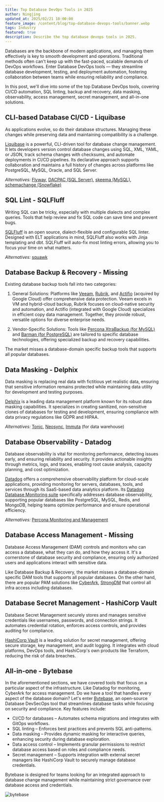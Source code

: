 ```yaml
---
title: Top Database DevOps Tools in 2025
author: Ningjing
updated_at: 2025/02/21 18:00:00
feature_image: /content/blog/top-database-devops-tools/banner.webp
tags: Industry
featured: true
description: Describe the top database devops tools in 2025.
---
```


Databases are the backbone of modern applications, and managing them effectively is key to smooth development and operations. Traditional methods often can't keep up with the fast-paced, scalable demands of DevOps workflows. Enter Database DevOps tools — they streamline database development, testing, and deployment automation, fostering collaboration between teams while ensuring reliability and compliance.

In this post, we'll dive into some of the top Database DevOps tools, covering CI/CD automation, SQL linting, backup and recovery, data masking, observability, access management, secret management, and all-in-one solutions.

## CLI-based Database CI/CD - Liquibase

As applications evolve, so do their database structures. Managing these changes while preserving data and maintaining compatibility is a challenge.

[Liquibase](https://www.liquibase.com/) is a powerful, CLI-driven tool for database change management. It lets developers version control database changes using SQL, XML, YAML, or JSON, track schema changes with checksums, and automate deployments in CI/CD pipelines. Its declarative approach supports collaboration and maintains a full history of changes across platforms like PostgreSQL, MySQL, Oracle, and SQL Server.

_Alternatives:_ [Flyway](https://flywaydb.org/), [DACPAC (SQL Server)](https://learn.microsoft.com/en-us/sql/relational-databases/data-tier-applications/data-tier-application-overview?view=sql-server-ver16), [skeema (MySQL)](https://www.skeema.io/), [schemachange (Snowflake)](https://www.schemachange.com/)

## SQL Lint - SQLFluff

Writing SQL can be tricky, especially with multiple dialects and complex queries. Tools that help review and fix SQL code can save time and prevent bugs.

[SQLFluff](https://www.sqlfluff.com/) is an open source, dialect-flexible and configurable SQL linter. Designed with ELT applications in mind, SQLFluff also works with Jinja templating and dbt. SQLFluff will auto-fix most linting errors, allowing you to focus your time on what matters.

_Alternatives:_ [squawk](https://github.com/sbdchd/squawk)

## Database Backup & Recovery - Missing

Existing database backup tools fall into two categories:

1. General Solutions: Platforms like [Veeam](https://www.veeam.com/), [Rubrik](https://www.rubrik.com/), and [Actifio](https://www.actifio.com/) (acquired by Google Cloud) offer comprehensive data protection. Veeam excels in VM and hybrid-cloud backup, Rubrik focuses on cloud-native security and automation, and Actifio (integrated with Google Cloud) specializes in efficient copy data management. Together, they provide robust, versatile options for diverse enterprise needs.

2. Vendor-Specific Solutions: Tools like [Percona XtraBackup (for MySQL)](https://www.percona.com/software/percona-xtrabackup) and [Barman (for PostgreSQL)](https://pgbarman.org/) are tailored to specific database technologies, offering specialized backup and recovery capabilities.

The market misses a database-domain specific backup tools that supports all popular databases.

## Data Masking - Delphix

Data masking is replacing real data with fictitious yet realistic data, ensuring that sensitive information remains protected while maintaining data utility for development and testing purposes.

[Delphix](https://www.delphix.com/) is a leading data management platform known for its robust data masking capabilities. It specializes in creating sanitized, non-sensitive clones of databases for testing and development, ensuring compliance with data privacy regulations like GDPR and HIPAA.

_Alternatives:_ [Tonic](https://www.tonic.ai/), [Neosync](https://www.neosync.dev/), [Immuta](https://www.immuta.com/) (for data warehouse)

## Database Observability - Datadog

Database observability is vital for monitoring performance, detecting issues early, and ensuring reliability and security. It provides actionable insights through metrics, logs, and traces, enabling root cause analysis, capacity planning, and cost optimization.

[Datadog](https://www.datadoghq.com/) offers a comprehensive observability platform for cloud-scale applications, providing monitoring for servers, databases, tools, and services through its SaaS-based data analytics platform. Its [Datadog Database Monitoring suite](https://www.datadoghq.com/dg/monitor/databases/) specifically addresses database observability, supporting popular databases like PostgreSQL, MySQL, Redis, and MongoDB, helping teams optimize performance and ensure operational efficiency.

_Alternatives:_ [Percona Monitoring and Management](https://www.percona.com/software/database-tools/percona-monitoring-and-management)

## Database Access Management - Missing

Database Access Management (DAM) controls and monitors who can access a database, what they can do, and how they access it. It's a cornerstone of database security and compliance, ensuring only authorized users and applications interact with sensitive data.

Like Database Backup & Recovery, the market misses a database-domain specific DAM tools that supports all popular databases. On the other hand, there are popular PAM solutions like [CyberArk](https://www.cyberark.com/), [StrongDM](https://www.strongdm.com/) that control all infra access including databases.

## Database Secret Management - HashiCorp Vault

Database Secret Management securely stores and manages sensitive credentials like usernames, passwords, and connection strings. It automates credential rotation, enforces access controls, and provides auditing for compliance.

[HashiCorp Vault](https://www.vaultproject.io/) is a leading solution for secret management, offering secure storage, key management, and audit logging. It integrates with cloud platforms, DevOps tools, and HashiCorp's own products like Terraform, reducing the risk of data breaches.

## All-in-one - Bytebase

In the aforementioned sections, we have covered tools that focus on a particular aspect of the infrastructure. Like Datadog for monitoring, CyberArk for access management.
Do we have a tool that handles every aspect of the database domain? Let's enter [Bytebase](/), an open-source Database DevSecOps tool that streamlines database tasks while focusing on security and compliance. Key features include:

- CI/CD for databases – Automates schema migrations and integrates with GitOps workflows.
- SQL linting – Enforces best practices and prevents SQL anti-patterns.
- Data masking – Provides dynamic masking for interactive queries, enhancing security during database exploration.
- Data access control – Implements granular permissions to restrict database access based on roles and compliance needs.
- Secret management – Supports integration with external secret managers like HashiCorp Vault to securely manage database credentials.

Bytebase is designed for teams looking for an integrated approach to database change management while maintaining strict governance over database access and credentials.

![bytebase](/content/blog/top-database-devops-tools/bytebase.webp)
